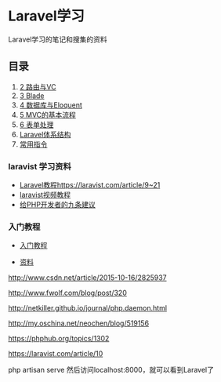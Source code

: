 # Laravel学习

Laravel学习的笔记和搜集的资料

## 目录

1. [2 路由与VC](routes.md)
1. [3 Blade](blade.md)
1. [4 数据库与Eloquent](4database&eloquent.md)
1. [5 MVC的基本流程](5mvc.md)
2. [6 表单处理](6forms.md)
1. [Laravel体系结构](architecture.md)
1. [常用指令](command.md)

### laravist 学习资料

- [Laravel教程https://laravist.com/article/9~21](https://laravist.com/article/9)
- [laravist视频教程](https://laravist.com/)
- [给PHP开发者的九条建议](https://laravist.com/articles#)

### 入门教程

- [入门教程](http://www.golaravel.com/post/laravel-5-getting-started-part-1/)

- [资料](http://www.cnblogs.com/huangbx/p/Laravel_1.html)

http://www.csdn.net/article/2015-10-16/2825937

http://www.fwolf.com/blog/post/320

http://netkiller.github.io/journal/php.daemon.html

http://my.oschina.net/neochen/blog/519156

https://phphub.org/topics/1302

https://laravist.com/article/10

php artisan serve
然后访问localhost:8000，就可以看到Laravel了